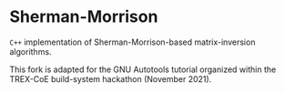 # Sherman-Morrison

`C++` implementation of Sherman-Morrison-based matrix-inversion algorithms.

This fork is adapted for the GNU Autotools tutorial organized within the TREX-CoE build-system hackathon (November 2021).
